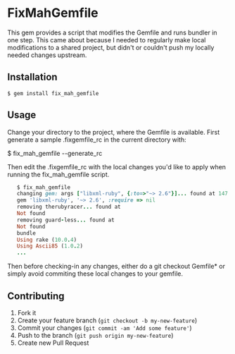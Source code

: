 # FixMahGemfile

This gem provides a script that modifies the Gemfile and runs bundler in one step.  This
came about because I needed to regularly make local modifications to a shared project, but
didn't or couldn't push my locally needed changes upstream.

## Installation

    $ gem install fix_mah_gemfile

## Usage

Change your directory to the project, where the Gemfile is available.  First generate a sample
.fixgemfile_rc in the current directory with:

   $ fix_mah_gemfile --generate_rc

Then edit the .fixgemfile_rc with the local changes you'd like to apply when running the fix_mah_gemfile
script.

```ruby
   $ fix_mah_gemfile
   changing gem: args ["libxml-ruby", {:to=>"~> 2.6"}]... found at 147
   gem 'libxml-ruby', '~> 2.6', :require => nil
   removing therubyracer... found at 
   Not found
   removing guard-less... found at 
   Not found
   bundle
   Using rake (10.0.4) 
   Using Ascii85 (1.0.2) 
   ...
```

Then before checking-in any changes, either do a git checkout Gemfile* or simply avoid commiting these
local changes to your gemfile.


## Contributing

1. Fork it
2. Create your feature branch (`git checkout -b my-new-feature`)
3. Commit your changes (`git commit -am 'Add some feature'`)
4. Push to the branch (`git push origin my-new-feature`)
5. Create new Pull Request
